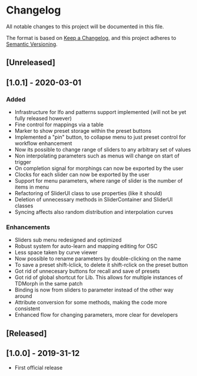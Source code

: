 # Changelog
All notable changes to this project will be documented in this file.

The format is based on [Keep a Changelog](https://keepachangelog.com/en/1.0.0/),
and this project adheres to [Semantic Versioning](https://semver.org/spec/v2.0.0.html).

## [Unreleased]

## [1.0.1] - 2020-03-01
### Added

- Infrastructure for lfo and patterns support implemented (will not be yet fully released however)
- Fine control for mappings via a table
- Marker to show preset storage within the preset buttons
- Implemented a "pin" button, to collapse menu to just preset control for workflow enhancement
- Now its possible to change range of sliders to any arbitrary set of values
- Non interpolating parameters such as menus will change on start of trigger
- On completion signal for morphings can now be exported by the user
- Clocks for each slider can now be exported by the user
- Support for menu parameters, where range of slider is the number of items in menu
- Refactoring of SliderUI class to use properties (like it should)
- Deletion of unnecessary methods in SliderContainer and SliderUI classes
- Syncing affects also random distribution and interpolation curves

### Enhancements

- Sliders sub menu redesigned and optimized
- Robust system for auto-learn and mapping editing for OSC
- Less space taken by curve viewer
- Now possible to rename parameters by double-clicking on the name
- To save a preset shift-lclick, to delete it shift-rclick on the preset button
- Got rid of unnecesary  buttons for recall and save of presets
- Got rid of global shortcut for Lib. This allows for multiple instances of TDMorph in the same patch
- Binding is now from sliders to parameter instead of the other way around
- Attribute conversion for some methods, making the code more consistent
- Enhanced flow for changing parameters, more clear for developers

## [Released]

## [1.0.0] - 2019-31-12
- First official release
